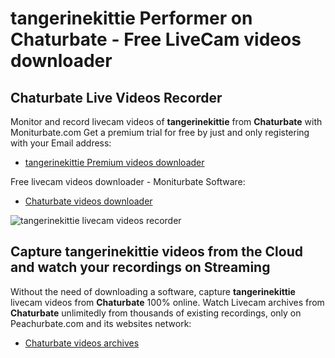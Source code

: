 # tangerinekittie Performer on Chaturbate - Free LiveCam videos downloader

## Chaturbate Live Videos Recorder

Monitor and record livecam videos of **tangerinekittie** from **Chaturbate** with Moniturbate.com
Get a premium trial for free by just and only registering with your Email address:
* [tangerinekittie Premium videos downloader](https://moniturbate.com/request-demo-licence-key.html)

Free livecam videos downloader - Moniturbate Software:
* [Chaturbate videos downloader](https://moniturbate.com/moniturbate-download-software.html)

![tangerinekittie livecam videos recorder](https://peachurnet.com/templates/moniturbate-software.png)


## Capture tangerinekittie videos from the Cloud and watch your recordings on Streaming

Without the need of downloading a software, capture **tangerinekittie** livecam videos from **Chaturbate** 100% online.
Watch Livecam archives from **Chaturbate** unlimitedly from thousands of existing recordings, only on Peachurbate.com and its websites network:
* [Chaturbate videos archives](https://peachurnet.com/)